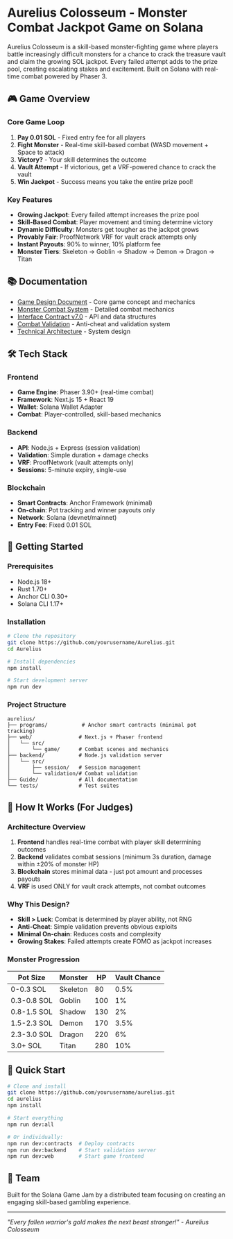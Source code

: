 # Aurelius Colosseum - Monster Combat Jackpot Game on Solana

Aurelius Colosseum is a skill-based monster-fighting game where players battle increasingly difficult monsters for a chance to crack the treasure vault and claim the growing SOL jackpot. Every failed attempt adds to the prize pool, creating escalating stakes and excitement. Built on Solana with real-time combat powered by Phaser 3.

## 🎮 Game Overview

### Core Game Loop
1. **Pay 0.01 SOL** - Fixed entry fee for all players
2. **Fight Monster** - Real-time skill-based combat (WASD movement + Space to attack)
3. **Victory?** - Your skill determines the outcome
4. **Vault Attempt** - If victorious, get a VRF-powered chance to crack the vault
5. **Win Jackpot** - Success means you take the entire prize pool!

### Key Features
- **Growing Jackpot**: Every failed attempt increases the prize pool
- **Skill-Based Combat**: Player movement and timing determine victory
- **Dynamic Difficulty**: Monsters get tougher as the jackpot grows
- **Provably Fair**: ProofNetwork VRF for vault crack attempts only
- **Instant Payouts**: 90% to winner, 10% platform fee
- **Monster Tiers**: Skeleton → Goblin → Shadow → Demon → Dragon → Titan

## 📚 Documentation

- [Game Design Document](./Guide/AURELIUS_COLOSSEUM_DESIGN.md) - Core game concept and mechanics
- [Monster Combat System](./Guide/MONSTER_COMBAT_SYSTEM.md) - Detailed combat mechanics
- [Interface Contract v7.0](./Guide/INTERFACE_CONTRACT.md) - API and data structures
- [Combat Validation](./Guide/COMBAT_VALIDATION.md) - Anti-cheat and validation system
- [Technical Architecture](./Guide/TECHNICAL_ARCHITECTURE.md) - System design

## 🛠 Tech Stack

### Frontend
- **Game Engine**: Phaser 3.90+ (real-time combat)
- **Framework**: Next.js 15 + React 19
- **Wallet**: Solana Wallet Adapter
- **Combat**: Player-controlled, skill-based mechanics

### Backend
- **API**: Node.js + Express (session validation)
- **Validation**: Simple duration + damage checks
- **VRF**: ProofNetwork (vault attempts only)
- **Sessions**: 5-minute expiry, single-use

### Blockchain
- **Smart Contracts**: Anchor Framework (minimal)
- **On-chain**: Pot tracking and winner payouts only
- **Network**: Solana (devnet/mainnet)
- **Entry Fee**: Fixed 0.01 SOL

## 🚀 Getting Started

### Prerequisites

- Node.js 18+
- Rust 1.70+
- Anchor CLI 0.30+
- Solana CLI 1.17+

### Installation

```bash
# Clone the repository
git clone https://github.com/yourusername/Aurelius.git
cd Aurelius

# Install dependencies
npm install

# Start development server
npm run dev
```

### Project Structure

```
aurelius/
├── programs/           # Anchor smart contracts (minimal pot tracking)
├── web/               # Next.js + Phaser frontend
│   └── src/
│       └── game/      # Combat scenes and mechanics
├── backend/           # Node.js validation server
│   └── src/
│       ├── session/   # Session management
│       └── validation/# Combat validation
├── Guide/             # All documentation
└── tests/             # Test suites
```

## 🎯 How It Works (For Judges)

### Architecture Overview
1. **Frontend** handles real-time combat with player skill determining outcomes
2. **Backend** validates combat sessions (minimum 3s duration, damage within ±20% of monster HP)
3. **Blockchain** stores minimal data - just pot amount and processes payouts
4. **VRF** is used ONLY for vault crack attempts, not combat outcomes

### Why This Design?
- **Skill > Luck**: Combat is determined by player ability, not RNG
- **Anti-Cheat**: Simple validation prevents obvious exploits
- **Minimal On-chain**: Reduces costs and complexity
- **Growing Stakes**: Failed attempts create FOMO as jackpot increases

### Monster Progression
| Pot Size | Monster | HP | Vault Chance |
|----------|---------|-----|-------------|
| 0-0.3 SOL | Skeleton | 80 | 0.5% |
| 0.3-0.8 SOL | Goblin | 100 | 1% |
| 0.8-1.5 SOL | Shadow | 130 | 2% |
| 1.5-2.3 SOL | Demon | 170 | 3.5% |
| 2.3-3.0 SOL | Dragon | 220 | 6% |
| 3.0+ SOL | Titan | 280 | 10% |

## 🚀 Quick Start

```bash
# Clone and install
git clone https://github.com/yourusername/aurelius.git
cd aurelius
npm install

# Start everything
npm run dev:all

# Or individually:
npm run dev:contracts  # Deploy contracts
npm run dev:backend    # Start validation server
npm run dev:web        # Start game frontend
```

## 🤝 Team

Built for the Solana Game Jam by a distributed team focusing on creating an engaging skill-based gambling experience.

---

*"Every fallen warrior's gold makes the next beast stronger!" - Aurelius Colosseum*